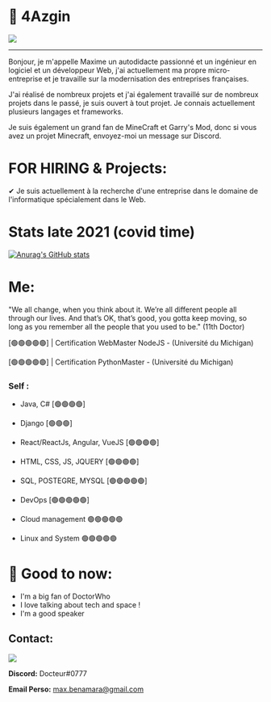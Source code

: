# 🚀 4Azgin

<img src="https://i.imgur.com/81adUS6.png">
<hr/>
Bonjour, je m'appelle Maxime un autodidacte passionné et un ingénieur en logiciel et un développeur Web, j'ai actuellement ma propre micro-entreprise et je travaille sur la modernisation des entreprises françaises.

J'ai réalisé de nombreux projets et j'ai également travaillé sur de nombreux projets dans le passé, je suis ouvert à tout projet. Je connais actuellement plusieurs langages et frameworks.

Je suis également un grand fan de MineCraft et Garry's Mod, donc si vous avez un projet Minecraft, envoyez-moi un message sur Discord.

# FOR HIRING & Projects:

✔ Je suis actuellement à la recherche d'une entreprise dans le domaine de l'informatique spécialement dans le Web.

# Stats late 2021 (covid time)
[![Anurag's GitHub stats](https://github-readme-stats.vercel.app/api?username=DoctorWhoFR)](https://github.com/anuraghazra/github-readme-stats)

# Me:

"We all change, when you think about it. We’re all different people all through our lives. And that’s OK, that’s good, you gotta keep moving, so long as you remember all the people that you used to be." (11th Doctor)

 [🟢🟢🟢🟢🟢] | Certification WebMaster NodeJS - (Université du Michigan)


 [🟢🟢🟢🟢🟢] | Certification PythonMaster - (Université du Michigan)


### Self :
  - Java, C#  [🟢🟢🟢🟢] 

  - Django [🟢🟢🟢]

  - React/ReactJs, Angular, VueJS [🟢🟢🟢🟢] 

  - HTML, CSS, JS, JQUERY [🟢🟢🟢🟢] 

  - SQL, POSTEGRE, MYSQL [🟢🟢🟢🟢🟢] 

  - DevOps [🟢🟢🟢🟢🟢]

  - Cloud management 🟢🟢🟢🟢🟢

  - Linux and System 🟢🟢🟢🟢🟢


# 🥰 Good to now:

  - I'm a big fan of DoctorWho
  - I love talking about tech and space !
  - I'm a good speaker 

## Contact: 
<a href="https://discord.gg/FtRRzWJPSM"><img src="https://img.shields.io/badge/Discord-7289DA?style=for-the-badge&logo=discord&logoColor=white"></a> 

**Discord:** Docteur#0777

**Email Perso:** max.benamara@gmail.com
